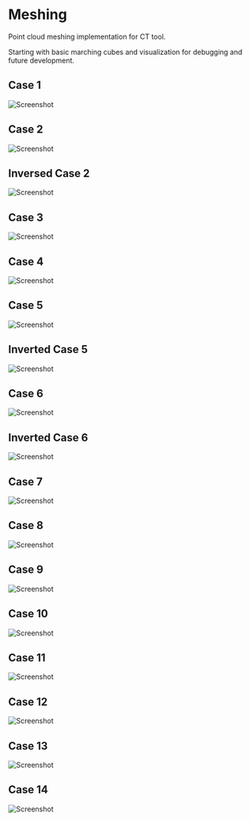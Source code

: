 # Meshing
Point cloud meshing implementation for CT tool.

Starting with basic marching cubes and visualization for debugging and future development.

## Case 1
![Screenshot](README/Case1.PNG)

## Case 2
![Screenshot](README/Case2.PNG)

## Inversed Case 2
![Screenshot](README/Inverted_Case2.PNG)

## Case 3
![Screenshot](README/Case3.PNG)

## Case 4
![Screenshot](README/Case4.PNG)

## Case 5
![Screenshot](README/Case5.PNG)

## Inverted Case 5
![Screenshot](README/Inverted_Case5.PNG)

## Case 6
![Screenshot](README/Case6.PNG)

## Inverted Case 6
![Screenshot](README/Inverted_Case6.PNG)

## Case 7
![Screenshot](README/Case7.PNG)

## Case 8
![Screenshot](README/Case8.PNG)

## Case 9
![Screenshot](README/Case9.PNG)

## Case 10
![Screenshot](README/Case10.PNG)

## Case 11
![Screenshot](README/Case11.PNG)

## Case 12
![Screenshot](README/Case12.PNG)

## Case 13
![Screenshot](README/Case13.PNG)

## Case 14
![Screenshot](README/Case14.PNG)
